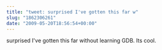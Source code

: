```yaml
---
title: "tweet: surprised I've gotten this far w"
slug: "1862306261"
date: "2009-05-20T18:56:54+00:00"
---
```

surprised I've gotten this far without learning GDB.  Its cool.